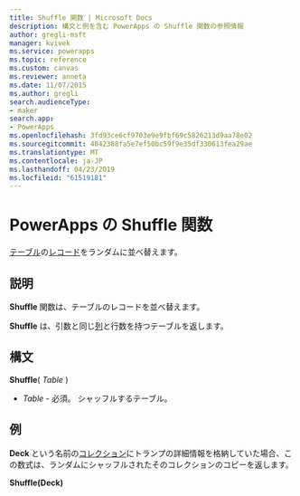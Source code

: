 ```yaml
---
title: Shuffle 関数 | Microsoft Docs
description: 構文と例を含む PowerApps の Shuffle 関数の参照情報
author: gregli-msft
manager: kvivek
ms.service: powerapps
ms.topic: reference
ms.custom: canvas
ms.reviewer: anneta
ms.date: 11/07/2015
ms.author: gregli
search.audienceType:
- maker
search.app:
- PowerApps
ms.openlocfilehash: 3fd93ce6cf9703e9e9fbf69c5826213d9aa78e02
ms.sourcegitcommit: 4042388fa5e7ef50bc59f9e35df330613fea29ae
ms.translationtype: MT
ms.contentlocale: ja-JP
ms.lasthandoff: 04/23/2019
ms.locfileid: "61519181"
---
```

# <a name="shuffle-function-in-powerapps"></a>PowerApps の Shuffle 関数
[テーブル](../working-with-tables.md)の[レコード](../working-with-tables.md#records)をランダムに並べ替えます。

## <a name="description"></a>説明
**Shuffle** 関数は、テーブルのレコードを並べ替えます。

**Shuffle** は、引数と同じ[列](../working-with-tables.md#columns)と行数を持つテーブルを返します。

## <a name="syntax"></a>構文
**Shuffle**( *Table* )

* *Table* - 必須。  シャッフルするテーブル。

## <a name="example"></a>例
**Deck** という名前の[コレクション](../working-with-data-sources.md#collections)にトランプの詳細情報を格納していた場合、この数式は、ランダムにシャッフルされたそのコレクションのコピーを返します。

**Shuffle(Deck)**

